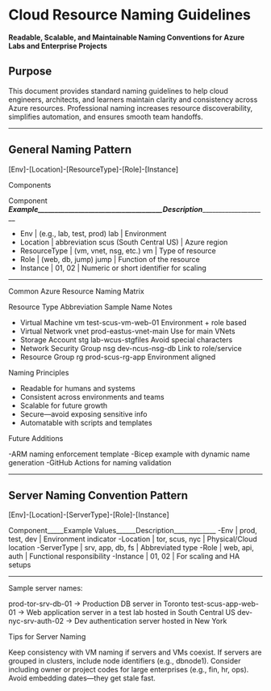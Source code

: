 # Cloud Resource Naming Guidelines  
**Readable, Scalable, and Maintainable Naming Conventions for Azure Labs and Enterprise Projects**

## Purpose  
This document provides standard naming guidelines to help cloud engineers, architects, and learners maintain clarity and consistency across Azure resources. 
Professional naming increases resource discoverability, simplifies automation, and ensures smooth team handoffs.

---

## General Naming Pattern  

[Env]-[Location]-[ResourceType]-[Role]-[Instance]

Components

Component _______Example_____________________________________Description___________________________
- Env          | (e.g., lab, test, prod)	lab             |	Environment                      
- Location     | abbreviation	scus (South Central US)     |	Azure region                         
- ResourceType | (vm, vnet, nsg, etc.)	vm                |	Type of resource                      
- Role	       | (web, db, jump)	jump                    | Function of the resource                
- Instance     | 01, 02                                   |	Numeric or short identifier for scaling
___________________________________________________________________________________________________

Common Azure Resource Naming Matrix

Resource Type	Abbreviation	Sample Name	Notes
- Virtual Machine	vm	test-scus-vm-web-01	Environment + role based
- Virtual Network	vnet	prod-eastus-vnet-main	Use for main VNets
- Storage Account	stg	lab-wcus-stgfiles	Avoid special characters
- Network Security Group	nsg	dev-ncus-nsg-db	Link to role/service
- Resource Group	rg	prod-scus-rg-app	Environment aligned

Naming Principles

- Readable for humans and systems
- Consistent across environments and teams
- Scalable for future growth
- Secure—avoid exposing sensitive info
- Automatable with scripts and templates

Future Additions

-ARM naming enforcement template
-Bicep example with dynamic name generation
-GitHub Actions for naming validation

---

## Server Naming Convention Pattern

[Env]-[Location]-[ServerType]-[Role]-[Instance]


Component_____Example Values______Description_____________
-Env        | prod, test, dev  |	Environment indicator
-Location	  | tor, scus, nyc   |	Physical/Cloud location
-ServerType	| srv, app, db, fs |	Abbreviated type
-Role	      | web, api, auth   | Functional responsibility
-Instance	  | 01, 02	         | For scaling and HA setups
__________________________________________________________

Sample server names:

prod-tor-srv-db-01 → Production DB server in Toronto
test-scus-app-web-01 → Web application server in a test lab hosted in South Central US
dev-nyc-srv-auth-02 → Dev authentication server hosted in New York

Tips for Server Naming

Keep consistency with VM naming if servers and VMs coexist.
If servers are grouped in clusters, include node identifiers (e.g., dbnode1).
Consider including owner or project codes for large enterprises (e.g., fin, hr, ops).
Avoid embedding dates—they get stale fast.
